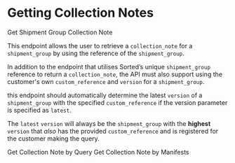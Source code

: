 # Getting Collection Notes

Get Shipment Group Collection Note

This endpoint allows the user to retrieve a `collection_note` for a `shipment_group` by using the reference of the `shipment_group`.

In addition to the endpoint that utilises Sorted’s unique `shipment_group` reference to return a `collection_note`, the API must also support using the customer's own `custom_reference` and `version` for a `shipment_group`.

this endpoint should automatically determine the latest `version` of a `shipment_group` with the specified `custom_reference` if the version parameter is specified as `latest`.

The `latest` `version` will always be the `shipment_group` with the **highest** `version` that *also* has the provided `custom_reference` and is registered for the customer making the query.


Get Collection Note by Query
Get Collection Note by Manifests
